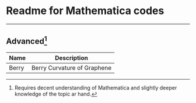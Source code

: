 # Readme for Mathematica codes 
---

## Advanced[^1]

| Name  | Description |
| ----- | ----------- |
| Berry | Berry Curvature of Graphene            |

[^1]: Requires decent understanding of Mathematica and slightly deeper knowledge of the topic ar hand. 


